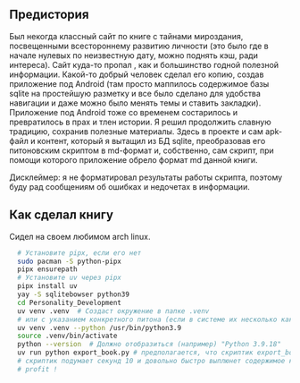 ## Предистория
Был некогда классный сайт по книге с тайнами мироздания, поcвещенными всестороннему развитию личности 
(это было где в начале нулевых по неизвестную дату, можно поднять кэш, ради интереса). 
Сайт куда-то пропал , как и большинство годной полезной информации. 
Какой-то добрый человек сделал его копию, создав приложение под Android (там просто маппилось содержимое базы sqlite на простейшую разметку и все было сделано для удобства навигации и даже можно было менять темы и ставить закладки). 
Приложение под Android тоже со временем состарилось и превратилось в прах и тлен истории. 
Я решил продолжить славную традицию, сохранив полезные материалы. 
Здесь в проекте и сам apk-файл и контент, который я вытащил из БД sqlite, преобразовав его питоновским скриптом в md-формат 
и, собственно, сам скрипт, при помощи которого приложение обрело формат md данной книги. 

Дисклеймер: я не форматировал результаты работы скрипта, поэтому буду рад сообщениям об ошибках и недочетах в информации.

## Как сделал книгу

Сидел на своем любимом arch linux.
```bash
  # Установите pipx, если его нет
  sudo pacman -S python-pipx
  pipx ensurepath
  # Установите uv через pipx
  pipx install uv
  yay -S sqlitebowser python39
  cd Personality_Development
  uv venv .venv  # Создаст окружение в папке .venv
  # или с указанием конкретного питона (если в системе их несколько как у меня на все случаи жизни)
  uv venv .venv --python /usr/bin/python3.9
  source .venv/bin/activate
  python --version  # Должно отобразиться (например) "Python 3.9.18"
  uv run python export_book.py # предполагается, что скриптик export_book.py есть в папке
  # скриптик подумает секунд 10 и довольно быстро выплюнет содержимое книги в виде файлика book.md
  # profit !
```
